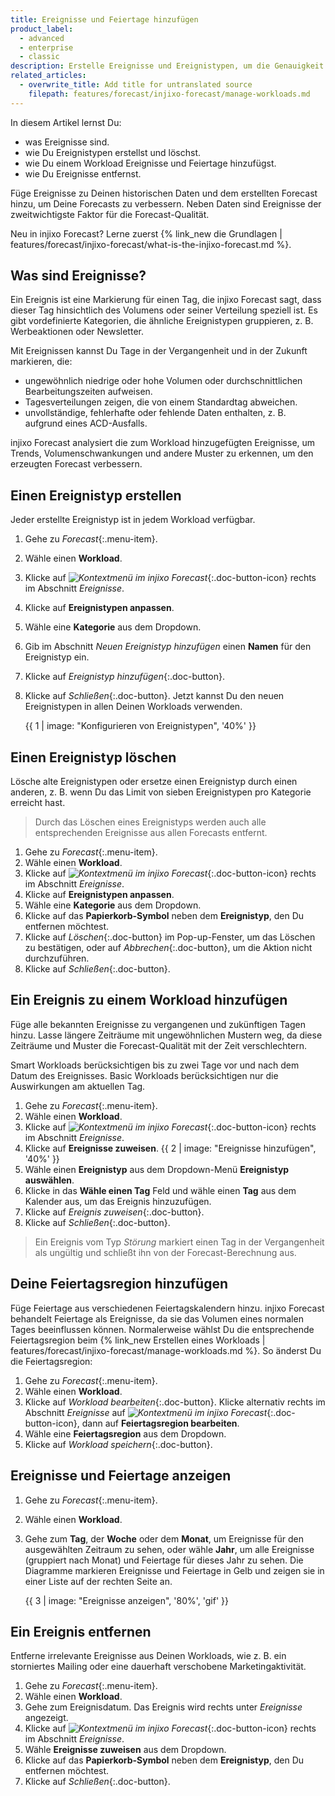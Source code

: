```yaml
---
title: Ereignisse und Feiertage hinzufügen
product_label:
  - advanced
  - enterprise
  - classic
description: Erstelle Ereignisse und Ereignistypen, um die Genauigkeit Deines Forecasts zu verbessern.
related_articles:
  - overwrite_title: Add title for untranslated source
    filepath: features/forecast/injixo-forecast/manage-workloads.md
---
```


In diesem Artikel lernst Du:

- was Ereignisse sind.
- wie Du Ereignistypen erstellst und löschst.
- wie Du einem Workload Ereignisse und Feiertage hinzufügst.
- wie Du Ereignisse entfernst.

Füge Ereignisse zu Deinen historischen Daten und dem erstellten Forecast hinzu, um Deine Forecasts zu verbessern. Neben Daten sind Ereignisse der zweitwichtigste Faktor für die Forecast-Qualität.

Neu in injixo Forecast? Lerne zuerst {% link_new die Grundlagen | features/forecast/injixo-forecast/what-is-the-injixo-forecast.md %}.

## Was sind Ereignisse?

Ein Ereignis ist eine Markierung für einen Tag, die injixo Forecast sagt, dass dieser Tag hinsichtlich des Volumens oder seiner Verteilung speziell ist. Es gibt vordefinierte Kategorien, die ähnliche Ereignistypen gruppieren, z. B. Werbeaktionen oder Newsletter.

Mit Ereignissen kannst Du Tage in der Vergangenheit und in der Zukunft markieren, die:

- ungewöhnlich niedrige oder hohe Volumen oder durchschnittlichen Bearbeitungszeiten aufweisen.
- Tagesverteilungen zeigen, die von einem Standardtag abweichen.
- unvollständige, fehlerhafte oder fehlende Daten enthalten, z. B. aufgrund eines ACD-Ausfalls.

injixo Forecast analysiert die zum Workload hinzugefügten Ereignisse, um Trends, Volumenschwankungen und andere Muster zu erkennen, um den erzeugten Forecast verbessern.

## Einen Ereignistyp erstellen

Jeder erstellte Ereignistyp ist in jedem Workload verfügbar.

1. Gehe zu _Forecast_{:.menu-item}.
2. Wähle einen **Workload**.
3. Klicke auf _![Kontextmenü im injixo Forecast](/assets/img/common/forecast/context-menu.svg)_{:.doc-button-icon} rechts im Abschnitt _Ereignisse_.
4. Klicke auf **Ereignistypen anpassen**.
5. Wähle eine **Kategorie** aus dem Dropdown.
6. Gib im Abschnitt _Neuen Ereignistyp hinzufügen_ einen **Namen** für den Ereignistyp ein.
7. Klicke auf _Ereignistyp hinzufügen_{:.doc-button}.
8. Klicke auf _Schließen_{:.doc-button}. Jetzt kannst Du den neuen Ereignistypen in allen Deinen Workloads verwenden.

   {{ 1 | image: "Konfigurieren von Ereignistypen", '40%' }}

## Einen Ereignistyp löschen

Lösche alte Ereignistypen oder ersetze einen Ereignistyp durch einen anderen, z. B. wenn Du das Limit von sieben Ereignistypen pro Kategorie erreicht hast.

> Durch das Löschen eines Ereignistyps werden auch alle entsprechenden Ereignisse aus allen Forecasts entfernt.

1. Gehe zu _Forecast_{:.menu-item}.
2. Wähle einen **Workload**.
3. Klicke auf _![Kontextmenü im injixo Forecast](/assets/img/common/forecast/context-menu.svg)_{:.doc-button-icon} rechts im Abschnitt _Ereignisse_.
4. Klicke auf **Ereignistypen anpassen**.
5. Wähle eine **Kategorie** aus dem Dropdown.
6. Klicke auf das **Papierkorb-Symbol** neben dem **Ereignistyp**, den Du entfernen möchtest.
7. Klicke auf _Löschen_{:.doc-button} im Pop-up-Fenster, um das Löschen zu bestätigen, oder auf _Abbrechen_{:.doc-button}, um die Aktion nicht durchzuführen.
8. Klicke auf _Schließen_{:.doc-button}.

## Ein Ereignis zu einem Workload hinzufügen

Füge alle bekannten Ereignisse zu vergangenen und zukünftigen Tagen hinzu. Lasse längere Zeiträume mit ungewöhnlichen Mustern weg, da diese Zeiträume und Muster die Forecast-Qualität mit der Zeit verschlechtern.

Smart Workloads berücksichtigen bis zu zwei Tage vor und nach dem Datum des Ereignisses. Basic Workloads berücksichtigen nur die Auswirkungen am aktuellen Tag.

1. Gehe zu _Forecast_{:.menu-item}.
2. Wähle einen **Workload**.
3. Klicke auf _![Kontextmenü im injixo Forecast](/assets/img/common/forecast/context-menu.svg)_{:.doc-button-icon} rechts im Abschnitt _Ereignisse_.
4. Klicke auf **Ereignisse zuweisen**.
   {{ 2 | image: "Ereignisse hinzufügen", '40%' }}
5. Wähle einen **Ereignistyp** aus dem Dropdown-Menü **Ereignistyp auswählen**.
6. Klicke in das **Wähle einen Tag** Feld und wähle einen **Tag** aus dem Kalender aus, um das Ereignis hinzuzufügen.
7. Klicke auf _Ereignis zuweisen_{:.doc-button}.
8. Klicke auf _Schließen_{:.doc-button}.

> Ein Ereignis vom Typ _Störung_ markiert einen Tag in der Vergangenheit als ungültig und schließt ihn von der Forecast-Berechnung aus.

## Deine Feiertagsregion hinzufügen

Füge Feiertage aus verschiedenen Feiertagskalendern hinzu. injixo Forecast behandelt Feiertage als Ereignisse, da sie das Volumen eines normalen Tages beeinflussen können. Normalerweise wählst Du die entsprechende Feiertagsregion beim {% link_new Erstellen eines Workloads | features/forecast/injixo-forecast/manage-workloads.md %}. So änderst Du die Feiertagsregion:

1. Gehe zu _Forecast_{:.menu-item}.
2. Wähle einen **Workload**.
3. Klicke auf _Workload bearbeiten_{:.doc-button}. Klicke alternativ rechts im Abschnitt _Ereignisse_ auf _![Kontextmenü im injixo Forecast](/assets/img/common/forecast/context-menu.svg)_{:.doc-button-icon}, dann auf **Feiertagsregion bearbeiten**.
4. Wähle eine **Feiertagsregion** aus dem Dropdown.
5. Klicke auf _Workload speichern_{:.doc-button}.

## Ereignisse und Feiertage anzeigen

1. Gehe zu _Forecast_{:.menu-item}.
2. Wähle einen **Workload**.
3. Gehe zum **Tag**, der **Woche** oder dem **Monat**, um Ereignisse für den ausgewählten Zeitraum zu sehen, oder wähle **Jahr**, um alle Ereignisse (gruppiert nach Monat) und Feiertage für dieses Jahr zu sehen. Die Diagramme markieren Ereignisse und Feiertage in Gelb und zeigen sie in einer Liste auf der rechten Seite an.

   {{ 3 | image: "Ereignisse anzeigen", '80%', 'gif' }}

## Ein Ereignis entfernen

Entferne irrelevante Ereignisse aus Deinen Workloads, wie z. B. ein storniertes Mailing oder eine dauerhaft verschobene Marketingaktivität.

1. Gehe zu _Forecast_{:.menu-item}.
2. Wähle einen **Workload**.
3. Gehe zum Ereignisdatum. Das Ereignis wird rechts unter _Ereignisse_ angezeigt.
4. Klicke auf _![Kontextmenü im injixo Forecast](/assets/img/common/forecast/context-menu.svg)_{:.doc-button-icon} rechts im Abschnitt _Ereignisse_.
5. Wähle **Ereignisse zuweisen** aus dem Dropdown.
6. Klicke auf das **Papierkorb-Symbol** neben dem **Ereignistyp**, den Du entfernen möchtest.
7. Klicke auf _Schließen_{:.doc-button}.
